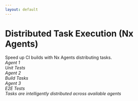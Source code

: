 ```yaml
---
layout: default
---
```


# Distributed Task Execution (Nx Agents)

<div class="mt-12">
  <div v-click class="text-xl mb-8">
    Speed up CI builds with Nx Agents distributing tasks.
  </div>

  <div class="grid grid-cols-3 gap-6">
    <div v-click class="agent-card">
      <i class="i-mdi-server text-4xl text-purple-500" />
      <div class="text-lg font-bold mt-2">Agent 1</div>
      <div class="text-sm">Unit Tests</div>
    </div>
    <div v-click class="agent-card">
      <i class="i-mdi-server text-4xl text-blue-500" />
      <div class="text-lg font-bold mt-2">Agent 2</div>
      <div class="text-sm">Build Tasks</div>
    </div>
    <div v-click class="agent-card">
      <i class="i-mdi-server text-4xl text-green-500" />
      <div class="text-lg font-bold mt-2">Agent 3</div>
      <div class="text-sm">E2E Tests</div>
    </div>
  </div>

  <div v-click class="mt-8 text-center text-gray-500">
    Tasks are intelligently distributed across available agents
  </div>
</div>

<style>
.agent-card {
  @apply p-6 rounded-lg border border-gray-200 dark:border-gray-700 text-center transition-all duration-200;
}
.agent-card:hover {
  @apply shadow-lg transform -translate-y-1;
}
</style>
